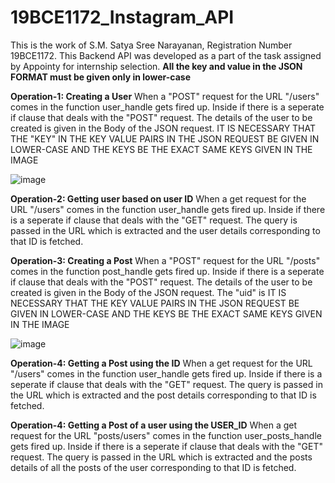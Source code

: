 # 19BCE1172_Instagram_API
This is the work of S.M. Satya Sree Narayanan, Registration Number 19BCE1172. This Backend API was developed as a part of the task assigned by Appointy for internship selection.
**All the key and value in the JSON FORMAT must be given only in lower-case**

**Operation-1: Creating a User**
When a "POST" request for the URL "/users" comes in the function user_handle gets fired up. Inside if there is a seperate if clause that deals with the "POST" request. The details of the user to be created is given in the Body of the JSON request. IT IS NECESSARY THAT THE "KEY" IN THE KEY VALUE PAIRS IN THE JSON REQUEST BE GIVEN IN LOWER-CASE AND THE KEYS BE THE EXACT SAME KEYS  GIVEN IN THE IMAGE 

![image](https://user-images.githubusercontent.com/68813690/136667778-8bb3448b-39af-4eab-bcb0-c4bc867b15fd.png)

**Operation-2: Getting user based on user ID**
When a get request for the URL "/users" comes in the function user_handle gets fired up. Inside if there is a seperate if clause that deals with the "GET" request. The query is passed in the URL which is extracted and the user details corresponding to that ID is fetched. 

**Operation-3: Creating a Post**
When a "POST" request for the URL "/posts" comes in the function post_handle gets fired up. Inside if there is a seperate if clause that deals with the "POST" request. The details of the user to be created is given in the Body of the JSON request. The "uid" is IT IS NECESSARY THAT THE KEY VALUE PAIRS IN THE JSON REQUEST BE GIVEN IN LOWER-CASE AND THE KEYS BE THE EXACT SAME KEYS  GIVEN IN THE IMAGE 

![image](https://user-images.githubusercontent.com/68813690/136668161-0b79ecf1-b1bf-4305-8703-740cb8898225.png)


**Operation-4: Getting a Post using the ID**
When a get request for the URL "/users" comes in the function user_handle gets fired up. Inside if there is a seperate if clause that deals with the "GET" request. The query is passed in the URL which is extracted and the post details corresponding to that ID is fetched. 

**Operation-4: Getting a Post of a user using the USER_ID**
When a get request for the URL "posts/users" comes in the function user_posts_handle gets fired up. Inside if there is a seperate if clause that deals with the "GET" request. The query is passed in the URL which is extracted and the posts details of all the posts of the user corresponding to that ID is fetched. 
